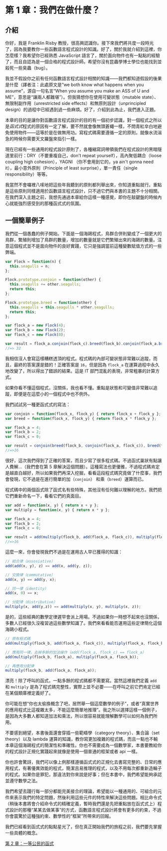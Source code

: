 # 第 1 章：我們在做什麼？

## 介紹

你好，我是 Franklin Risby 教授，很高興認識你。接下來我們將共度一段時光了，因為我要教你一些函數語言程式設計的知識。好了，關於我就介紹到這裡，你怎麼樣？我希望你已經熟悉 JavaScript 語言了，關於面向物件也有一點點的經驗了，而且自認為是一個合格的程式設計師。希望你沒有昆蟲學博士學位也能找到並殺死一些臭蟲（bug）。

我並不假設你之前有任何函數語言程式設計相關的知識——我們都知道假設的後果是什麼（譯者注：此處原文是“we both know what happens when you assume”，源自一句名言“When you assume you make an ASS of U and ME”，意思是“讓兩人都難堪”）。但我猜想你在使用可變狀態（mutable state）、無限制副作用（unrestricted side effects）和無原則設計（unprincipled design）的過程中已經遇到過一些麻煩。好了，介紹到此為止，我們進入正題。

本章的目的是讓你對函數語言程式設計的目的有一個初步認識，對一個程式之所以是*函式式*程式的原因有一定了解，要不然就會像無頭蒼蠅一樣，不問青紅皁白地避免使用物件——這等於是在做無用功。寫程式碼需要遵循一定的原則，就像水流湍急的時候你需要天文羅盤來指引一樣。

現在已經有一些通用的程式設計原則了，各種縮寫詞帶領我們在程式設計的黑暗隧道里前行：DRY（不要重複自己，don't repeat yourself），高內聚低耦合（loose coupling high cohesion），YAGNI （你不會用到它的，ya ain't gonna need it），最小意外原則（Principle of least surprise），單一責任（single responsibility）等等。

我當然不會囉裡八嗦地把這些年我聽到的原則都列舉出來，你知道重點就行。重點是這些原則同樣適用於函數語言程式設計，只不過它們與本書的主題不十分相關。在我們深入主題之前，我想先通過本章給你這樣一種感覺，即你在敲鍵盤的時候內心就能強烈感受到的那種函式式的氛圍。

<!--BREAK-->

## 一個簡單例子

我們從一個愚蠢的例子開始。下面是一個海鷗程式，鳥群合併則變成了一個更大的鳥群，繁殖則增加了鳥群的數量，增加的數量就是它們繁殖出來的海鷗的數量。注意這個程式並不是面向物件的良好實踐，它只是強調當前這種變數賦值方式的一些弊端。

```js
var Flock = function(n) {
  this.seagulls = n;
};

Flock.prototype.conjoin = function(other) {
  this.seagulls += other.seagulls;
  return this;
};

Flock.prototype.breed = function(other) {
  this.seagulls = this.seagulls * other.seagulls;
  return this;
};

var flock_a = new Flock(4);
var flock_b = new Flock(2);
var flock_c = new Flock(0);

var result = flock_a.conjoin(flock_c).breed(flock_b).conjoin(flock_a.breed(flock_b)).seagulls;
//=> 32
```

我相信沒人會寫這樣糟糕透頂的程式。程式碼的內部可變狀態非常難以追蹤，而且，最終的答案還是錯的！正確答案是 `16`，但是因為 `flock_a` 在運算過程中永久地改變了，所以得出了錯誤的結果。這是 IT 部門混亂的表現，非常粗暴的計算方式。

如果你看不懂這個程式，沒關係，我也看不懂。重點是狀態和可變值非常難以追蹤，即便是在這麼小的一個程式中也不例外。

我們試試另一種更函式式的寫法：

```js
var conjoin = function(flock_x, flock_y) { return flock_x + flock_y };
var breed = function(flock_x, flock_y) { return flock_x * flock_y };

var flock_a = 4;
var flock_b = 2;
var flock_c = 0;

var result = conjoin(breed(flock_b, conjoin(flock_a, flock_c)), breed(flock_a, flock_b));
//=>16
```

很好，這次我們得到了正確的答案，而且少寫了很多程式碼。不過函式巢狀有點讓人費解...（我們會在第 5 章解決這個問題）。這種寫法也更優雅，不過程式碼肯定是越直白越好，所以如果我們再深入挖掘，看看這段程式碼究竟做了什麼事，我們會發現，它不過是在進行簡單的加（`conjoin`） 和乘（`breed`）運算而已。

程式碼中的兩個函式除了函式名有些特殊，其他沒有任何難以理解的地方。我們把它們重新命名一下，看看它們的真面目。

```js
var add = function(x, y) { return x + y };
var multiply = function(x, y) { return x * y };

var flock_a = 4;
var flock_b = 2;
var flock_c = 0;

var result = add(multiply(flock_b, add(flock_a, flock_c)), multiply(flock_a, flock_b));
//=>16
```

這麼一來，你會發現我們不過是在運用古人早已獲得的知識：

```js
// 結合律（assosiative）
add(add(x, y), z) == add(x, add(y, z));

// 交換律（commutative）
add(x, y) == add(y, x);

// 同一律（identity）
add(x, 0) == x;

// 分配律（distributive）
multiply(x, add(y,z)) == add(multiply(x, y), multiply(x, z));
```

是的，這些經典的數學定律遲早會派上用場。不過如果你一時想不起來也沒關係，多數人已經很久沒複習過這些數學知識了。我們來看看能否運用這些定律簡化這個海鷗小程式。

```js
// 原有程式碼
add(multiply(flock_b, add(flock_a, flock_c)), multiply(flock_a, flock_b));

// 應用同一律，去掉多餘的加法操作（add(flock_a, flock_c) == flock_a）
add(multiply(flock_b, flock_a), multiply(flock_a, flock_b));

// 再應用分配律
multiply(flock_b, add(flock_a, flock_a));
```

漂亮！除了呼叫的函式，一點多餘的程式碼都不需要寫。當然這裡我們定義 `add` 和 `multiply` 是為了程式碼完整性，實際上並不必要——在呼叫之前它們肯定已經在某個類庫裡定義好了。

你可能在想“你也太偷換概念了吧，居然舉一個這麼數學的例子”，或者“真實世界的應用程式比這複雜太多，不能這麼簡單地推理”。我之所以選擇這樣一個例子，是因為大多數人都知道加法和乘法，所以很容易就能理解數學可以如何為我們所用。

不要感到絕望，本書後面還會穿插一些範疇學（category theory）、集合論（set theory）以及 lambda 運算的知識，教你寫更加複雜的程式碼，而且一點也不輸本章這個海鷗程式的簡潔性和準確性。你也不需要成為一個數學家，本書要教給你的程式設計正規化實踐起來就像是使用一個普通的框架或者 api 一樣。

你也許會驚訝，我們可以像上例那樣遵循函式式的正規化去書寫完整的、日常的應用程式，有著優異效能的程式，簡潔且易推理的程式，以及不用每次都重新造輪子的程式。如果你是罪犯，那違法對你來說是好事；但在本書中，我們希望能夠承認並遵守數學之法。

我們希望去踐行每一部分都能完美接合的理論，希望能以一種通用的、可組合的元件來表示我們的特定問題，然後利用這些元件的特性來解決這些問題。相比命令式（稍後本書將會介紹命令式的精確定義，暫時我們還是先把重點放在函式式上）程式設計的那種“某某去做某事”的方式，函數語言程式設計將會有更多的約束，不過你會震驚於這種強約束、數學性的“框架”所帶來的回報。

我們已經看到函式式的點點星光了，但在真正開始我們的旅程之前，我們要先掌握一些具體的概念。

[第 2 章：一等公民的函式](ch2.md)
